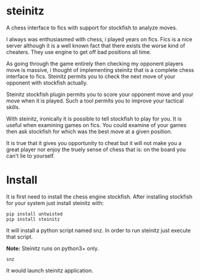 steinitz
========

A chess interface to fics with support for stockfish to analyze moves.

I always was enthusiasmed with chess, i played years on fics.
Fics is a nice server although it is a well known fact that there exists the worse
kind of cheaters. They use engine to get off bad positions all time.

As going through the game entirely then checking my opponent players move is massive,
i thought of implementing steinitz that is a complete chess interface to fics.
Steinitz permits you to check the next move of your opponent with stockfish actually.

Steinitz stockfish plugin permits you to score your opponent move and your move 
when it is played. Such a tool permits you to improve your tactical skills.

With steinitz, ironically it is possible to tell stockfish to play for you. 
It is useful when examining games on fics. You could examine of your games
then ask stockfish for which was the best move at a given position.

It is true that it gives you opportunity to cheat but it will not make you a great player 
nor enjoy the truely sense of chess that is: on the board you can't lie to yourself.

Install
=======

It is first need to install the chess engine stockfish. After installing stockfish for your system
just install steinitz with:


    pip install untwisted
    pip install steinitz


It will install a python script named snz. In order to run steinitz
just execute that script.

**Note:** Steinitz runs on python3+ only.

~~~
snz
~~~

It would launch steinitz application.


